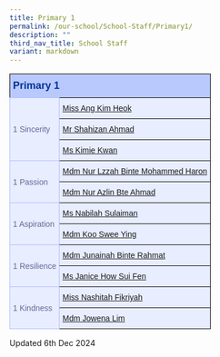 ```yaml
---
title: Primary 1
permalink: /our-school/School-Staff/Primary1/
description: ""
third_nav_title: School Staff
variant: markdown
---
```

<style type="text/css">
.tg  {border-collapse:collapse;border-color:#aabcfe;border-spacing:0;}
.tg td{background-color:#e8edff;border-color:#aabcfe;border-style:solid;border-width:1px;color:#669;
  font-family:Arial, sans-serif;font-size:14px;overflow:hidden;padding:10px 5px;word-break:normal;}
.tg th{background-color:#b9c9fe;border-color:#aabcfe;border-style:solid;border-width:1px;color:#039;
  font-family:Arial, sans-serif;font-size:14px;font-weight:normal;overflow:hidden;padding:10px 5px;word-break:normal;}
.tg .tg-18eh{border-color:#000000;font-size:18px;font-weight:bold;text-align:center;vertical-align:middle}
.tg .tg-s25z{border-color:#000000;font-size:18px;text-align:left;vertical-align:top}
.tg .tg-73oq{border-color:#000000;text-align:left;vertical-align:top}
</style>

<table class="tg"><tbody>
<tr><th class="tg-s25z" rowspan="1" colspan="2"><b>Primary 1</b></th></tr>
<tr></tr><tr><td rowspan="3" colspan="1">1 Sincerity</td>
<td class="tg-73oq" rowspan="“1”" colspan="“1”"><a href="mailto:ang_kim_heok@schools.gov.sg" rel="noopener noreferrer nofollow" target="_blank">Miss Ang Kim Heok</a></td></tr>
<tr><td class="tg-73oq" rowspan="“1”" colspan="“1”"><a href="mailto:shahizan_b_ahmad@schools.gov.sg" rel="noopener noreferrer nofollow" target="_blank">Mr Shahizan Ahmad</a></td></tr>
<tr><td class="tg-73oq" rowspan="“1”" colspan="“1”"><a href="mailto:kimie_kwan@schools.gov.sg" rel="noopener noreferrer nofollow" target="_blank">Ms Kimie Kwan</a></td></tr>
<tr><td rowspan="2" colspan="1">1 Passion</td>
<td class="tg-73oq" rowspan="“1”" colspan="“1”"><a href="mailto:xxxxxx@schools.gov.sg" rel="noopener noreferrer nofollow" target="_blank">Mdm Nur Lzzah Binte Mohammed Haron</a></td></tr>
<tr><td class="tg-73oq" rowspan="“1”" colspan="“1”"><a href="mailto:nur_azlin_ahmad@schools.gov.sg" rel="noopener noreferrer nofollow" target="_blank">Mdm Nur Azlin Bte Ahmad</a></td></tr>
<tr><td rowspan="2" colspan="1">1 Aspiration</td>
<td class="tg-73oq" rowspan="“1”" colspan="“1”"><a href="mailto:nabilah_sulaiman@schools.gov.sg" rel="noopener noreferrer nofollow" target="_blank">Ms Nabilah Sulaiman</a></td></tr>
<tr><td class="tg-73oq" rowspan="“1”" colspan="“1”"><a href="mailto:koo_swee_ying@schools.gov.sg" rel="noopener noreferrer nofollow" target="_blank">Mdm Koo Swee Ying</a></td></tr>
<tr><td rowspan="2" colspan="1">1 Resilience</td>
<td class="tg-73oq" rowspan="“1”" colspan="“1”"><a href="mailto:junainah_rahmat@schools.gov.sg" rel="noopener noreferrer nofollow" target="_blank">Mdm Junainah Binte Rahmat</a></td></tr>
<tr><td class="tg-73oq" rowspan="“1”" colspan="“1”"><a href="mailto:janice_how_sui_yen@schools.gov.sg" rel="noopener noreferrer nofollow" target="_blank">Ms Janice How Sui Fen</a></td></tr>
<tr><td rowspan="2" colspan="1">1 Kindness</td>
<td class="tg-73oq" rowspan="“1”" colspan="“1”"><a href="mailto:nashitah_fikriyah_sabari@schools.gov.sg" rel="noopener noreferrer nofollow" target="_blank">Miss Nashitah Fikriyah</a></td></tr>
<tr><td class="tg-73oq" rowspan="“1”" colspan="“1”"><a href="mailto:jowena_lim_lifen@schools.gov.sg" rel="noopener noreferrer nofollow" target="_blank">Mdm Jowena Lim</a></td></tr>
</tbody></table>

Updated 6th Dec 2024